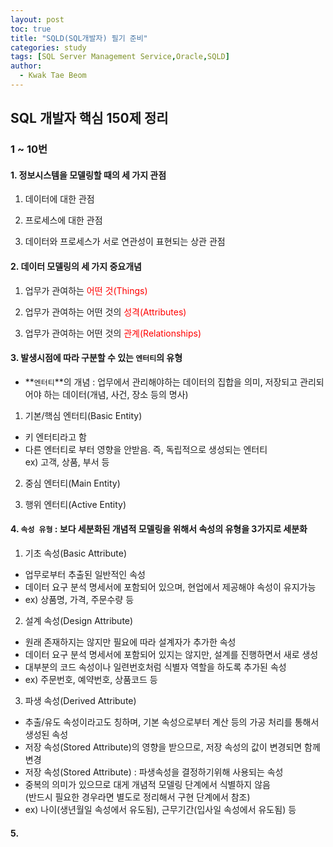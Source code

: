 ```yaml
---
layout: post
toc: true
title: "SQLD(SQL개발자) 필기 준비"
categories: study
tags: [SQL Server Management Service,Oracle,SQLD]
author:
  - Kwak Tae Beom
---
```

<!-- <span style="color:red">  </span> -->
## SQL 개발자 핵심 150제 정리

### 1 ~ 10번

#### 1. 정보시스템을 모델링할 때의 세 가지 관점

1. 데이터에 대한 관점

2. 프로세스에 대한 관점

3. 데이터와 프로세스가 서로 연관성이 표현되는 상관 관점

#### 2. 데이터 모델링의 세 가지 중요개념

1. 업무가 관여하는 <span style="color:red"> 어떤 것(Things) </span>

2. 업무가 관여하는 어떤 것의 <span style="color:red"> 성격(Attributes) </span>

3. 업무가 관여하는 어떤 것의 <span style="color:red"> 관계(Relationships) </span>

#### 3. 발생시점에 따라 구분할 수 있는 `엔터티`의 유형

* **`엔터티`**의 개념 : 업무에서 관리해야하는 데이터의 집합을 의미, 저장되고 관리되어야 하는 데이터(개념, 사건, 장소 등의 명사)

1. 기본/핵심 엔터티(Basic Entity)
- 키 엔터티라고 함
- 다른 엔터티로 부터 영향을 안받음. 즉, 독립적으로 생성되는 엔터티   
ex) 고객, 상품, 부서 등

2. 중심 엔터티(Main Entity)

3. 행위 엔터티(Active Entity)

#### 4. `속성 유형` : 보다 세분화된 개념적 모델링을 위해서 속성의 유형을 3가지로 세분화

1. 기초 속성(Basic Attribute)
  - 업무로부터 추출된 일반적인 속성
  - 데이터 요구 분석 명세서에 포함되어 있으며, 현업에서 제공해야 속성이 유지가능
  - ex) 상품명, 가격, 주문수량 등

2. 설계 속성(Design Attribute)
  - 원래 존재하지는 않지만 필요에 따라 설계자가 추가한 속성
  - 데이터 요구 분석 명세서에 포함되어 있지는 않지만, 설계를 진행하면서 새로 생성
  - 대부분의 코드 속성이나 일련번호처럼 식별자 역할을 하도록 추가된 속성
  - ex) 주문번호, 예약번호, 상품코드 등

3. 파생 속성(Derived Attribute)
  - 추출/유도 속성이라고도 칭하며, 기본 속성으로부터 계산 등의 가공 처리를 통해서 생성된 속성
  - 저장 속성(Stored Attribute)의 영향을 받으므로, 저장 속성의 값이 변경되면 함께 변경
  - 저장 속성(Stored Attribute)
    : 파생속성을 결정하기위해 사용되는 속성
  - 중복의 의미가 있으므로 대게 개념적 모델링 단계에서 식별하지 않음   
    (반드시 필요한 경우라면 별도로 정리해서 구현 단계에서 참조)
  - ex) 나이(생년월일 속성에서 유도됨), 근무기간(입사일 속성에서 유도됨) 등

#### 5. 